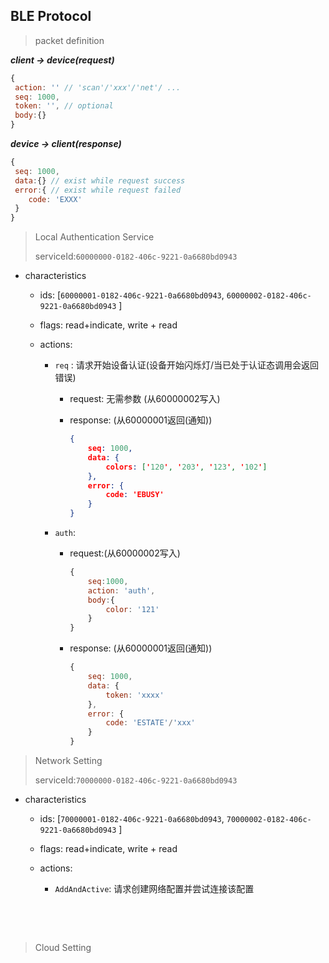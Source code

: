 ## BLE Protocol

> packet definition

***client -> device(request)***

```javascript
{
 action: '' // 'scan'/'xxx'/'net'/ ...
 seq: 1000,
 token: '', // optional 
 body:{}
}
```

***device -> client(response)***

```javascript
{
 seq: 1000,
 data:{} // exist while request success
 error:{ // exist while request failed
    code: 'EXXX'
 }
}
```





> Local Authentication Service
>
> serviceId:`60000000-0182-406c-9221-0a6680bd0943`

* characteristics

  * ids: [`60000001-0182-406c-9221-0a6680bd0943`, `60000002-0182-406c-9221-0a6680bd0943` ]

  * flags: read+indicate,  write + read

  * actions: 

    * `req` : 请求开始设备认证(设备开始闪烁灯/当已处于认证态调用会返回错误)

      * request: 无需参数 (从60000002写入)

      * response: (从60000001返回(通知)) 

        ```json
        {
            seq: 1000,
            data: {
                colors: ['120', '203', '123', '102']
            },
            error: {
                code: 'EBUSY'
            }
        }
        ```

    * `auth`:

      * request:(从60000002写入)

        ```js
        {
            seq:1000,
            action: 'auth',
            body:{
                color: '121'
            }
        }
        ```

      * response: (从60000001返回(通知)) 

        ```js
        {
            seq: 1000,
            data: {
                token: 'xxxx'
            },
            error: {
                code: 'ESTATE'/'xxx'
            }
        }
        ```



> Network Setting
>
> serviceId:`70000000-0182-406c-9221-0a6680bd0943`

- characteristics

  - ids: [`70000001-0182-406c-9221-0a6680bd0943`, `70000002-0182-406c-9221-0a6680bd0943` ]

  - flags: read+indicate,  write + read

  - actions: 

    - `AddAndActive`: 请求创建网络配置并尝试连接该配置

      

​	

​	

> Cloud Setting